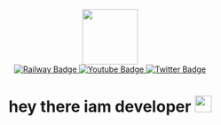 
<!--![Header](./github-header-image.png)-->

<div id="header" align="center">

  <img src="https://media.giphy.com/media/M9gbBd9nbDrOTu1Mqx/giphy.gif" width="100"/>
</div>

<div id="badges" align="center">
  <a href="https://railway.app?referralCode=v-jhtw">
    <img src="https://img.shields.io/badge/Railway-blue?style=for-the-badge&logo=railway&logoColor=white" alt="Railway Badge"/>
  </a>
  <a href="https://replit.com/@1amkaizen">
    <img src="https://img.shields.io/badge/Replit-red?style=for-the-badge&logo=replit&logoColor=white" alt="Youtube Badge"/>
  </a>
  <a href="https://twitter.com/1amkaizen">
    <img src="https://img.shields.io/badge/Twitter-blue?style=for-the-badge&logo=twitter&logoColor=white" alt="Twitter Badge"/>
  </a>
 
</div>
<div align="center">
 <img  src="https://komarev.com/ghpvc/?username=1amkaizen&style=flat-square&color=blue" alt=""/>
</div>
<h1 align="center">
  hey there iam developer
  <img src="https://media.giphy.com/media/hvRJCLFzcasrR4ia7z/giphy.gif" width="30px"/>
</h1>
<!--
<div align="center">
  <img src="https://media.giphy.com/media/dWesBcTLavkZuG35MI/giphy.gif" width="600" height="300"/>
</div>
-->
